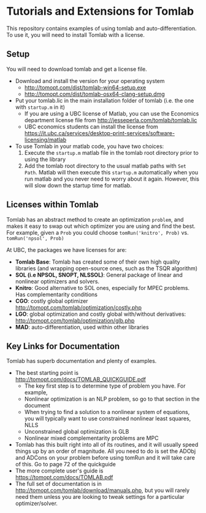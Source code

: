 # Tutorials and Extensions for Tomlab
This repository contains examples of using tomlab and auto-differentiation.  To use it, you will need to install Tomlab with a license.

## Setup
You will need to download tomlab and get a license file.
* Download and install the version for your operating system
   * http://tomopt.com/dist/tomlab-win64-setup.exe
   * http://tomopt.com/dist/tomlab-osx64-clang-setup.dmg
* Put your tomlab.lic in the main installation folder of tomlab (i.e. the one with `startup.m` in it)
   * If you are using a UBC license of Matlab, you can use the Economics department license file from http://jesseperla.com/tomlab/tomlab.lic
   * UBC economics students can install the license from https://it.ubc.ca/services/desktop-print-services/software-licensing/matlab
* To use Tomlab in your matlab code, you have two choices:
   1. Execute the `startup.m` matlab file in the tomlab root directory prior to using the library
   2. Add the tomlab root directory to the usual matlab paths with `Set Path`.  Matlab will then execute this `startup.m` automatically when you run matlab and you never need to worry about it again. However, this will slow down the startup time for matlab.

## Licenses within Tomlab
Tomlab has an abstract method to create an optimization `problem`, and makes it easy to swap out which optimizer you are using and find the best. For example, given a `Prob` you could choose `tomRun('knitro', Prob)` vs. `tomRun('npsol', Prob)`

At UBC, the packages we have licenses for are:
* **Tomlab Base**: Tomlab has created some of their own high quality libraries (and wrapping open-source ones, such as the TSQR algorithm)
* **SOL (i.e NPSOL, SNOPT, NLSSOL)**: General package of linear and nonlinear optimizers and solvers.
* **Knitro**: Good alternative to SOL ones, especially for MPEC problems.  Has complementarity conditions
* **CGO**:  costly global optimizer http://tomopt.com/tomlab/optimization/costly.php 
* **LGO**: global optimization and costly global with/without derivatives: http://tomopt.com/tomlab/optimization/glb.php 
* **MAD**: auto-differentiation, used within other libraries

   
## Key Links for Documentation
Tomlab has superb documentation and plenty of examples.
* The best starting point is http://tomopt.com/docs/TOMLAB_QUICKGUIDE.pdf
   * The key first step is to determine type of problem you have.  For example,
   * Nonlinear optimization is an NLP problem, so go to that section in the document
   * When trying to find a solution to a nonlinear system of equations, you will typically want to use constrained nonlinear least squares, NLLS
   * Unconstrained global optimization is GLB
   * Nonlinear mixed complementarity problems are MPC
* Tomlab has this built right into all of its routines, and it will usually speed things up by an order of magnitude.  All you need to do is set the ADObj and ADCons on your problem before using tomRun and it will take care of this.  Go to page 72 of the quickguide
* The more complete user's guide is https://tomopt.com/docs/TOMLAB.pdf
* The full set of documentation is in http://tomopt.com/tomlab/download/manuals.php, but you will rarely need them unless you are looking to tweak settings for a particular optimizer/solver.
   